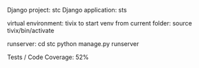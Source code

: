 


Django project: stc
Django application: sts


virtual environment: tivix
to start venv from current folder: source tivix/bin/activate

runserver: cd stc
           python manage.py runserver
           
           
Tests / Code Coverage: 52%




